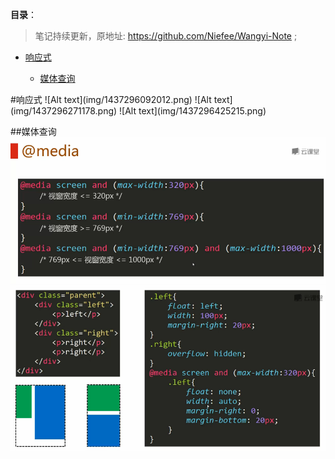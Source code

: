 **目录**：

>笔记持续更新，原地址: https://github.com/Niefee/Wangyi-Note ;

<ul>
    <li><a href="#响应式">响应式</a></li>
    <ul><li><a href="#媒体查询">媒体查询</a></li
    ></ul>
    
</ul>
#响应式
![Alt text](img/1437296092012.png)
![Alt text](img/1437296271178.png)
![Alt text](img/1437296425215.png)

##媒体查询
![Alt text](img/1437296576169.png)
![Alt text](img/1437296639042.png)
